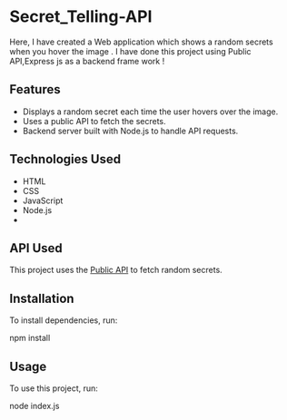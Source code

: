 # Secret_Telling-API
Here, I have created a Web application which shows a random secrets when you hover the image . I have done this project using Public API,Express js as a backend frame work !

## Features
- Displays a random secret each time the user hovers over the image.
- Uses a public API to fetch the secrets.
- Backend server built with Node.js to handle API requests.

## Technologies Used
- HTML
- CSS
- JavaScript
- Node.js
- 
## API Used
This project uses the [Public API]((https://secrets-api.appbrewery.com/)) to fetch random secrets.

## Installation

To install dependencies, run:

npm install

## Usage

To use this project, run:

node index.js



